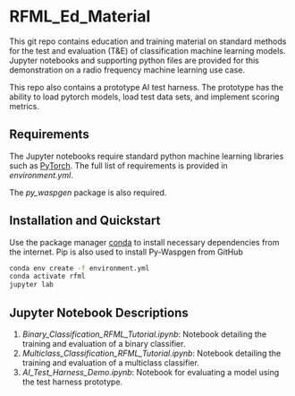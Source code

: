 # RFML_Ed_Material

This git repo contains education and training material on standard methods for the test and evaluation (T&E) of classification machine learning models.  Jupyter notebooks and supporting 
python files are provided for this demonstration on a radio frequency machine learning use case.  

This repo also contains a prototype AI test harness.  The prototype has the ability to load pytorch models, load test data sets, and implement scoring metrics.

## Requirements

The Jupyter notebooks require standard python machine learning libraries such as [PyTorch](https://pytorch.org/).  The full list of requirements is provided in *environment.yml*.  

The *py_waspgen* package is also required.


## Installation and Quickstart

Use the package manager [conda](https://anaconda.org/conda-forge/stable-baselines3) to install necessary dependencies from the internet. Pip is also used to install Py-Waspgen from GitHub

```bash
conda env create -f environment.yml
conda activate rfml
jupyter lab
```


## Jupyter Notebook Descriptions

1. *Binary_Classification_RFML_Tutorial.ipynb*:  Notebook detailing the training and evaluation of a binary classifier.
2. *Multiclass_Classification_RFML_Tutorial.ipynb*:  Notebook detailing the training and evaluation of a multiclass classifier.
3. *AI_Test_Harness_Demo.ipynb*: Notebook for evaluating a model using the test harness prototype.
